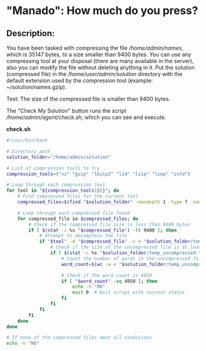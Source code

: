 # "Manado": How much do you press?

## Description:
You have been tasked with compressing the file _/home/admin/names_, which is 35147 bytes, to a size smaller than 9400 bytes. You can use any compressing tool at your disposal (there are many available in the server), also you can modify the file without deleting anything in it. Put the solution (compressed file) in the _/home/user/admin/solution_ directory with the default extension used by the compression tool (example: ~/solution/names.gzip).

Test:
The size of the compressed file is smaller than 9400 bytes.  

The "Check My Solution" button runs the script _/home/admin/agent/check.sh_, which you can see and execute.

**check.sh**

```bash
#!/usr/bin/bash

# Directory path
solution_folder="/home/admin/solution"

# List of compression tools to try
compression_tools=("xz" "gzip" "lbzip2" "lz4" "lzip" "lzop" "zstd")

# Loop through each compression tool
for tool in "${compression_tools[@]}"; do
    # Find compressed files for the current tool
    compressed_files=$(find "$solution_folder" -maxdepth 1 -type f -name "*.${tool}" 2>/dev/null)

    # Loop through each compressed file found
    for compressed_file in $compressed_files; do
        # Check if the compressed file size is less than 9400 bytes
        if [ $(stat -c %s "$compressed_file") -lt 9400 ]; then
            # Attempt to decompress the file
            if "$tool" -d "$compressed_file" -c > "$solution_folder/temp_uncompressed.txt"; then
                # Check if the size of the uncompressed file is at least 35000 bytes
                if [ $(stat -c %s "$solution_folder/temp_uncompressed.txt") -ge 35000 ]; then
                    # Count the number of words in the uncompressed file
                    word_count=$(wc -w < "$solution_folder/temp_uncompressed.txt")

                    # Check if the word count is 4950
                    if [ "$word_count" -eq 4950 ]; then
                        echo -n "OK"
                        exit 0  # Exit script with success status
                    fi
                fi
            fi
        fi
    done
done

# If none of the compressed files meet all conditions
echo -n "NO"
```
